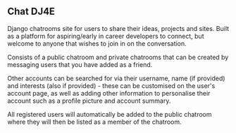 ## Chat DJ4E

Django chatrooms site for users to share their ideas, projects and sites. Built as a platform for aspiring/early in career developers to connect, but welcome to anyone that wishes to join in on the conversation.

Consists of a public chatroom and private chatrooms that can be created by messaging users that you have added as a friend.

Other accounts can be searched for via their username, name (if provided) and interests (also if provided) - these can be customised on the user's account page, as well as adding other information to personalise their account such as a profile picture and account summary.

All registered users will automatically be added to the public chatroom where they will then be listed as a member of the chatroom.
